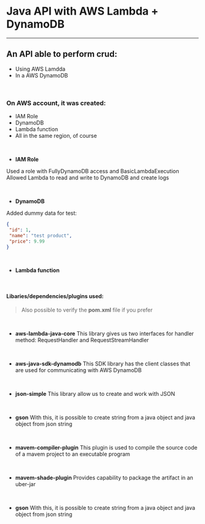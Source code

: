 # Java API with AWS Lambda + DynamoDB

---

## An API able to perform crud:
- Using AWS Lamdda
- In a AWS DynamoDB

<br>

### On AWS account, it was created:
- IAM Role
- DynamoDB
- Lambda function
- All in the same region, of course

<br>

- **IAM Role**

Used a role with FullyDynamoDB access and BasicLambdaExecution
Allowed Lambda to read and write to DynamoDB and create logs

<br>

- **DynamoDB**

Added dummy data for test:
```json
{
 "id": 1,
 "name": "test product",
 "price": 9.99
}
```

<br>

- **Lambda function**



<br>

#### Libaries/dependencies/plugins used:

> Also possible to verify the **pom.xml** file if you prefer

<br>

- **aws-lambda-java-core**
This library gives us two interfaces for handler method: RequestHandler and RequestStreamHandler


<br>

- **aws-java-sdk-dynamodb**
This SDK library has the client classes that are used for communicating with AWS DynamoDB

<br>

- **json-simple**
This library allow us to create and work with JSON

<br>

- **gson**
With this, it is possible to create string from a java object and java object from json string

<br>

- **mavem-compiler-plugin**
This plugin is used to compile the source code of a mavem project to an executable program

<br>

- **mavem-shade-plugin**
Provides capability to package the artifact in an uber-jar

<br>

- **gson**
With this, it is possible to create string from a java object and java object from json string

